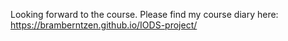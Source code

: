
Looking forward to the course. Please find my course diary here: <https://bramberntzen.github.io/IODS-project/>
